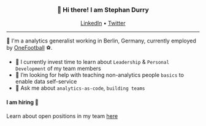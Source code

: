 <h3 align="center">👋 Hi there! I am Stephan Durry</h3>
<p align="center">
  <a href="https://www.linkedin.com/in/sdurry/">LinkedIn</a> •
  <a href="https://twitter.com/sdurry">Twitter</a>
</p>

---

💫 I'm a analytics generalist working in Berlin, Germany, currently employed by [OneFootball](https://company.onefootball.com/) ⚽.

- 🌱 I currently invest time to learn about `Leadership` & `Personal Development` of my team members
- 🤔 I’m looking for help with teaching non-analytics people `basics` to enable data self-service
- 💬 Ask me about `analytics-as-code`, `building teams`

#### I am hiring 🤝

Learn about open positions in my team [here](https://of-data-insights.github.io/jobs/)
